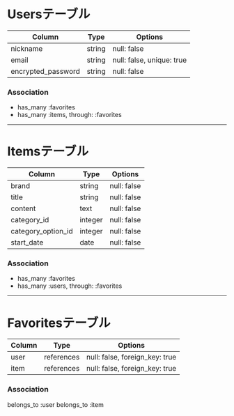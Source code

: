 # Usersテーブル

| Column             | Type   | Options                   |
| ------------------ | ------ | ------------------------- |
| nickname           | string | null: false               |
| email              | string | null: false, unique: true |
| encrypted_password | string | null: false               |

### Association
- has_many :favorites
- has_many :items, through: :favorites

***
# Itemsテーブル

| Column             | Type    | Options     |
| ------------------ | ------- | ----------- |
| brand              | string  | null: false |
| title              | string  | null: false |
| content            | text    | null: false |
| category_id        | integer | null: false |
| category_option_id | integer | null: false |
| start_date         | date    | null: false |

### Association
- has_many :favorites
- has_many :users, through: :favorites

***
# Favoritesテーブル

| Column | Type       | Options                        |
| ------ | ---------- | ------------------------------ |
| user   | references | null: false, foreign_key: true |
| item   | references | null: false, foreign_key: true |

### Association
belongs_to :user
belongs_to :item